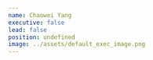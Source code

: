 ```yaml
---
name: Chaowei Yang
executive: false
lead: false
position: undefined
image: ../assets/default_exec_image.png
---
```


